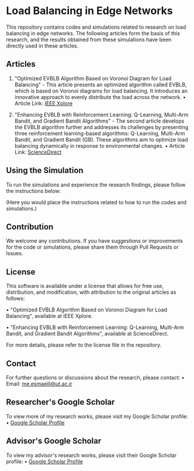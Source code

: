 # Load Balancing in Edge Networks

This repository contains codes and simulations related to research on load balancing in edge networks. The following articles form the basis of this research, and the results obtained from these simulations have been directly used in these articles.

## Articles

1. "Optimized EVBLB Algorithm Based on Voronoi Diagram for Load Balancing" - This article presents an optimized algorithm called EVBLB, which is based on Voronoi diagrams for load balancing. It introduces an innovative approach to evenly distribute the load across the network.
   •  Article Link: [IEEE Xplore](https://ieeexplore.ieee.org/abstract/document/9685358)


2. "Enhancing EVBLB with Reinforcement Learning: Q-Learning, Multi-Arm Bandit, and Gradient Bandit Algorithms" - The second article develops the EVBLB algorithm further and addresses its challenges by presenting three reinforcement learning-based algorithms: Q-Learning, Multi-Arm Bandit, and Gradient Bandit (GB). These algorithms aim to optimize load balancing dynamically in response to environmental changes.
   •  Article Link: [ScienceDirect](https://www.sciencedirect.com/science/article/abs/pii/S0140366424001312)


## Using the Simulation

To run the simulations and experience the research findings, please follow the instructions below:

(Here you would place the instructions related to how to run the codes and simulations.)

## Contribution

We welcome any contributions. If you have suggestions or improvements for the code or simulations, please share them through Pull Requests or Issues.

## License

This software is available under a license that allows for free use, distribution, and modification, with attribution to the original articles as follows:

•  "Optimized EVBLB Algorithm Based on Voronoi Diagram for Load Balancing", available at IEEE Xplore.

•  "Enhancing EVBLB with Reinforcement Learning: Q-Learning, Multi-Arm Bandit, and Gradient Bandit Algorithms", available at ScienceDirect.


For more details, please refer to the license file in the repository.

## Contact

For further questions or discussions about the research, please contact:
•  Email: [me.esmaeili@ut.ac.ir](mailto:me.esmaeili@ut.ac.ir)


## Researcher's Google Scholar

To view more of my research works, please visit my Google Scholar profile:
•  [Google Scholar Profile](https://scholar.google.com/citations?user=-Xl8PacAAAAJ&hl=en)


## Advisor's Google Scholar

To view my advisor's research works, please visit their Google Scholar profile:
•  [Google Scholar Profile](https://scholar.google.com/citations?user=Xfvk1SoAAAAJ&hl=en)
